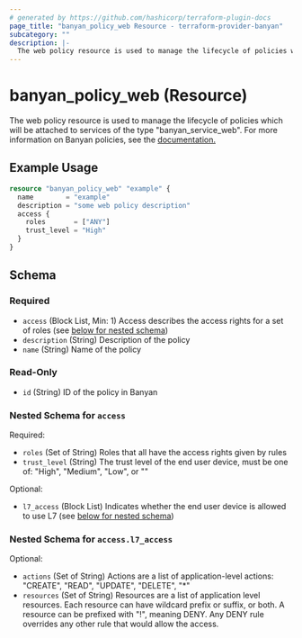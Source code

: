 ```yaml
---
# generated by https://github.com/hashicorp/terraform-plugin-docs
page_title: "banyan_policy_web Resource - terraform-provider-banyan"
subcategory: ""
description: |-
  The web policy resource is used to manage the lifecycle of policies which will be attached to services of the type "banyanserviceweb". For more information on Banyan policies, see the documentation. https://docs.banyanops.com/docs/feature-guides/administer-security-policies/policies/manage-policies/
---
```


# banyan_policy_web (Resource)

The web policy resource is used to manage the lifecycle of policies which will be attached to services of the type "banyan_service_web". For more information on Banyan policies, see the [documentation.](https://docs.banyanops.com/docs/feature-guides/administer-security-policies/policies/manage-policies/)

## Example Usage

```terraform
resource "banyan_policy_web" "example" {
  name        = "example"
  description = "some web policy description"
  access {
    roles       = ["ANY"]
    trust_level = "High"
  }
}
```

<!-- schema generated by tfplugindocs -->
## Schema

### Required

- `access` (Block List, Min: 1) Access describes the access rights for a set of roles (see [below for nested schema](#nestedblock--access))
- `description` (String) Description of the policy
- `name` (String) Name of the policy

### Read-Only

- `id` (String) ID of the policy in Banyan

<a id="nestedblock--access"></a>
### Nested Schema for `access`

Required:

- `roles` (Set of String) Roles that all have the access rights given by rules
- `trust_level` (String) The trust level of the end user device, must be one of: "High", "Medium", "Low", or ""

Optional:

- `l7_access` (Block List) Indicates whether the end user device is allowed to use L7 (see [below for nested schema](#nestedblock--access--l7_access))

<a id="nestedblock--access--l7_access"></a>
### Nested Schema for `access.l7_access`

Optional:

- `actions` (Set of String) Actions are a list of application-level actions: "CREATE", "READ", "UPDATE", "DELETE", "*"
- `resources` (Set of String) Resources are a list of application level resources.
											Each resource can have wildcard prefix or suffix, or both.
											A resource can be prefixed with "!", meaning DENY.
											Any DENY rule overrides any other rule that would allow the access.


